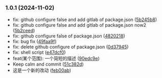 

## <small>1.0.1 (2024-11-02)</small>

* fix:  github configure false and add gitlab of package.json ([5b245b8](https://github.com/Hubery-Lee/changelog/commit/5b245b8))
* fix:  github configure false and add gitlab of package.json  now2 ([5b2ceed](https://github.com/Hubery-Lee/changelog/commit/5b2ceed))
* fix:  github configure false of package.json ([4820218](https://github.com/Hubery-Lee/changelog/commit/4820218))
* fix: bug fix ([49faa9f](https://github.com/Hubery-Lee/changelog/commit/49faa9f))
* fix: delete github configure of package.json ([0d37945](https://github.com/Hubery-Lee/changelog/commit/0d37945))
* fix: shell script ([e47dcf0](https://github.com/Hubery-Lee/changelog/commit/e47dcf0))
* feat(某个范围): 一个简短的描述 ([90edc9e](https://github.com/Hubery-Lee/changelog/commit/90edc9e))
* Keep calm and commit ([51c382d](https://github.com/Hubery-Lee/changelog/commit/51c382d))
* 这是一个新的改动 ([feb00ab](https://github.com/Hubery-Lee/changelog/commit/feb00ab))
